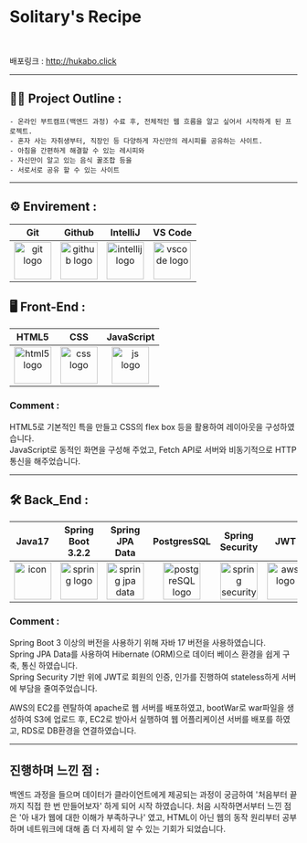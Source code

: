 # Solitary's Recipe

<br />


배포링크 : <http://hukabo.click>

---

 ## 🙇‍♂️ Project Outline :
    - 온라인 부트캠프(백엔드 과정) 수료 후, 전체적인 웹 흐름을 알고 싶어서 시작하게 된 프로젝트.
    - 혼자 사는 자취생부터, 직장인 등 다양하게 자신만의 레시피를 공유하는 사이트.
    - 아침을 간편하게 해결할 수 있는 레시피와
    - 자신만이 알고 있는 음식 꿀조합 등을
    - 서로서로 공유 할 수 있는 사이트

---

<!-- 여기에 사이트 동작 과정 gif로 보여주기 -->

## ⚙️ Envirement :
| Git | Github | IntelliJ | VS Code |
| :---: | :---: | :---: | :---: |
| <img alt="git logo" src="https://git-scm.com/images/logos/logomark-orange@2x.png" width="65" height="65" > | <img alt="github logo" src="https://github.githubassets.com/images/modules/logos_page/GitHub-Mark.png" width="65" height="65"> | <img alt="intellij logo" src="https://w7.pngwing.com/pngs/702/907/png-transparent-intellij-idea-integrated-development-environment-computer-software-jetbrains-java-others-miscellaneous-angle-text-thumbnail.png" width="65" height="65"> | <img alt="vscode logo" src="https://w7.pngwing.com/pngs/905/947/png-transparent-microsoft-visual-studio-code-alt-macos-bigsur-icon-thumbnail.png" width="65" height="65"> |

## 🖥️ Front-End : 
| HTML5 | CSS | JavaScript |
| :---: | :---: | :---: |
| <img alt="html5 logo" src="https://w7.pngwing.com/pngs/201/90/png-transparent-logo-html-html5-thumbnail.png" width=65 height=65> | <img alt="css logo" src="https://w7.pngwing.com/pngs/696/424/png-transparent-logo-css-css3-thumbnail.png" width=65 height=65> | <img alt="js logo" src="https://w7.pngwing.com/pngs/1019/456/png-transparent-js-logo-logos-logos-and-brands-icon-thumbnail.png" width=65 height=65> |

### Comment : 
HTML5로 기본적인 특을 만들고 CSS의 flex box 등을 활용하여 레이아웃을 구성하였습니다. <br />
JavaScript로 동적인 화면을 구성해 주었고, Fetch API로 서버와 비동기적으로 HTTP 통신을 해주었습니다.

---

## 🛠️ Back_End : 
| Java17 | Spring Boot 3.2.2| Spring JPA Data | PostgresSQL | Spring Security | JWT | AWS | Linux |
| :---: | :---: | :---: | :---: | :---: | :---: | :---: | :---: |
| <img src="https://techstack-generator.vercel.app/java-icon.svg" alt="icon" width="65" height="65" /> | <img alt="spring logo" src="https://w7.pngwing.com/pngs/6/979/png-transparent-spring-framework-computer-icons-spring-web-flow-java-advancement-leaf-logo-grass-thumbnail.png" width=65 height=65 > | <img alt="spring jpa data logo" src="https://walczak.it/application/files/5615/5947/5300/spring-data.png" width=65 height=65> | <img alt="postgreSQL logo" src="https://w7.pngwing.com/pngs/898/616/png-transparent-postgresql-macos-database-app-store-others-snout-electric-blue-mac-thumbnail.png" width=65 height=65> | <img alt="spring security logo" src="https://miro.medium.com/v2/resize:fit:4800/format:webp/1*8X26HYxkQ1YPkrW2oliKpw.png" width=65 height=65> | <img alt="aws logo" src="https://seeklogo.com/images/J/json-web-tokens-jwt-io-logo-C003DEC47A-seeklogo.com.png" width=65 height=65> |<img alt="aws logo" src="https://seeklogo.com/images/A/amazon-web-services-aws-logo-6C2E3DCD3E-seeklogo.com.png" width=65 height=65>   | <img alt="linux logo" src="https://seeklogo.com/images/L/linux-logo-3793382FC8-seeklogo.com.png" width=65 height=65> |

### Comment :
Spring Boot 3 이상의 버전을 사용하기 위해 자바 17 버전을 사용하였습니다. <br />
Spring JPA Data를 사용하여 Hibernate (ORM)으로 데이터 베이스 환경을 쉽게 구축, 통신 하였습니다. <br />
Spring Security 기반 위에 JWT로 회원의 인증, 인가를 진행하여 stateless하게 서버에 부담을 줄여주었습니다. <br />

AWS의 EC2를 렌탈하여 apache로 웹 서버를 배포하였고, bootWar로 war파일을 생성하여 S3에 업로드 후, EC2로 받아서 실행하여 웹 어플리케이션 서버를 배포를 하였고, RDS로 DB환경을 연결하였습니다.

---

## 진행하며 느낀 점 :
백엔드 과정을 들으며 데이터가 클라이언트에게 제공되는 과정이 궁금하여 '처음부터 끝까지 직접 한 번 만들어보자' 하게 되어 시작 하였습니다. 처음 시작하면서부터 느낀 점은 '아 내가 웹에 대한 이해가 부족하구나' 였고, HTML이 아닌 웹의 동작 원리부터 공부하며 네트워크에 대해 좀 더 자세히 알 수 있는 기회가 되었습니다.

